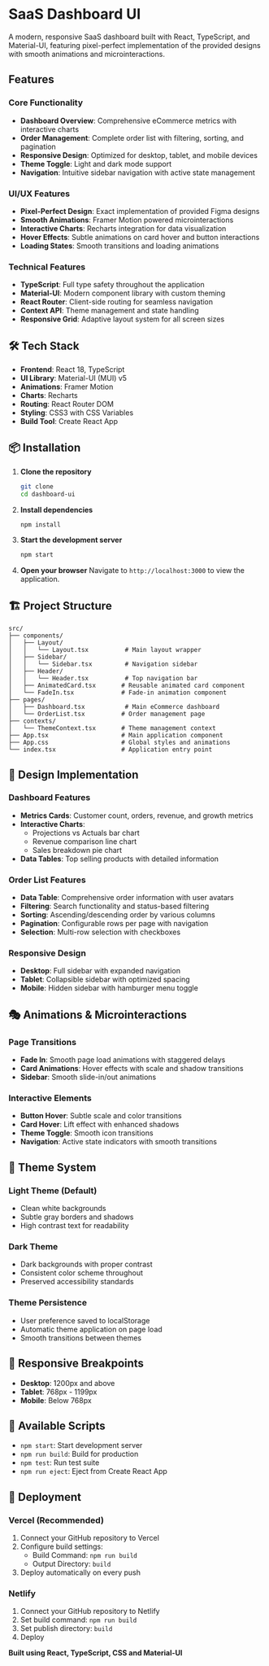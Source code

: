 # SaaS Dashboard UI

A modern, responsive SaaS dashboard built with React, TypeScript, and Material-UI, featuring pixel-perfect implementation of the provided designs with smooth animations and microinteractions.

## Features

### Core Functionality

- **Dashboard Overview**: Comprehensive eCommerce metrics with interactive charts
- **Order Management**: Complete order list with filtering, sorting, and pagination
- **Responsive Design**: Optimized for desktop, tablet, and mobile devices
- **Theme Toggle**: Light and dark mode support
- **Navigation**: Intuitive sidebar navigation with active state management

### UI/UX Features

- **Pixel-Perfect Design**: Exact implementation of provided Figma designs
- **Smooth Animations**: Framer Motion powered microinteractions
- **Interactive Charts**: Recharts integration for data visualization
- **Hover Effects**: Subtle animations on card hover and button interactions
- **Loading States**: Smooth transitions and loading animations

### Technical Features

- **TypeScript**: Full type safety throughout the application
- **Material-UI**: Modern component library with custom theming
- **React Router**: Client-side routing for seamless navigation
- **Context API**: Theme management and state handling
- **Responsive Grid**: Adaptive layout system for all screen sizes

## 🛠️ Tech Stack

- **Frontend**: React 18, TypeScript
- **UI Library**: Material-UI (MUI) v5
- **Animations**: Framer Motion
- **Charts**: Recharts
- **Routing**: React Router DOM
- **Styling**: CSS3 with CSS Variables
- **Build Tool**: Create React App

## 📦 Installation

1. **Clone the repository**

   ```bash
   git clone
   cd dashboard-ui
   ```

2. **Install dependencies**

   ```bash
   npm install
   ```

3. **Start the development server**

   ```bash
   npm start
   ```

4. **Open your browser**
   Navigate to `http://localhost:3000` to view the application.

## 🏗️ Project Structure

```
src/
├── components/
│   ├── Layout/
│   │   └── Layout.tsx          # Main layout wrapper
│   ├── Sidebar/
│   │   └── Sidebar.tsx         # Navigation sidebar
│   ├── Header/
│   │   └── Header.tsx          # Top navigation bar
│   ├── AnimatedCard.tsx       # Reusable animated card component
│   └── FadeIn.tsx             # Fade-in animation component
├── pages/
│   ├── Dashboard.tsx           # Main eCommerce dashboard
│   └── OrderList.tsx          # Order management page
├── contexts/
│   └── ThemeContext.tsx       # Theme management context
├── App.tsx                    # Main application component
├── App.css                    # Global styles and animations
└── index.tsx                  # Application entry point
```

## 🎨 Design Implementation

### Dashboard Features

- **Metrics Cards**: Customer count, orders, revenue, and growth metrics
- **Interactive Charts**:
  - Projections vs Actuals bar chart
  - Revenue comparison line chart
  - Sales breakdown pie chart
- **Data Tables**: Top selling products with detailed information

### Order List Features

- **Data Table**: Comprehensive order information with user avatars
- **Filtering**: Search functionality and status-based filtering
- **Sorting**: Ascending/descending order by various columns
- **Pagination**: Configurable rows per page with navigation
- **Selection**: Multi-row selection with checkboxes

### Responsive Design

- **Desktop**: Full sidebar with expanded navigation
- **Tablet**: Collapsible sidebar with optimized spacing
- **Mobile**: Hidden sidebar with hamburger menu toggle

## 🎭 Animations & Microinteractions

### Page Transitions

- **Fade In**: Smooth page load animations with staggered delays
- **Card Animations**: Hover effects with scale and shadow transitions
- **Sidebar**: Smooth slide-in/out animations

### Interactive Elements

- **Button Hover**: Subtle scale and color transitions
- **Card Hover**: Lift effect with enhanced shadows
- **Theme Toggle**: Smooth icon transitions
- **Navigation**: Active state indicators with smooth transitions

## 🌙 Theme System

### Light Theme (Default)

- Clean white backgrounds
- Subtle gray borders and shadows
- High contrast text for readability

### Dark Theme

- Dark backgrounds with proper contrast
- Consistent color scheme throughout
- Preserved accessibility standards

### Theme Persistence

- User preference saved to localStorage
- Automatic theme application on page load
- Smooth transitions between themes

## 📱 Responsive Breakpoints

- **Desktop**: 1200px and above
- **Tablet**: 768px - 1199px
- **Mobile**: Below 768px

## 🔧 Available Scripts

- `npm start`: Start development server
- `npm run build`: Build for production
- `npm test`: Run test suite
- `npm run eject`: Eject from Create React App

## 🚀 Deployment

### Vercel (Recommended)

1. Connect your GitHub repository to Vercel
2. Configure build settings:
   - Build Command: `npm run build`
   - Output Directory: `build`
3. Deploy automatically on every push

### Netlify

1. Connect your GitHub repository to Netlify
2. Set build command: `npm run build`
3. Set publish directory: `build`
4. Deploy

**Built using React, TypeScript, CSS and Material-UI**
